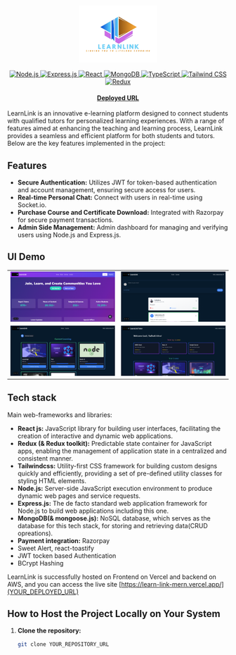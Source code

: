 <p align="center">
    <picture>
    <source media="(prefers-color-scheme: dark)" srcset="./assets/Logo_noBg.png">
    <source media="(prefers-color-scheme: light)" srcset="./assets/Logo_noBg.png">
    <img alt="Project logo" src="./assets/Logo_noBg.png" height="130">
    </picture>
</p>

<p align="center">    
    <a href="">
        <img alt="Node.js" src="https://img.shields.io/badge/node.js-6DA55F?&logo=node.js&logoColor=white">
    </a>   
    <a href="">
        <img alt="Express.js" src="https://img.shields.io/badge/express.js-%23404d59.svg?&logo=express&logoColor=%2361DAFB">
    </a>    
     <a href="">
        <img alt="React" src="https://img.shields.io/badge/react-%2320232a.svg?&logo=react&logoColor=%2361DAFB">
    </a>   
    <a href="">
        <img alt="MongoDB" src="https://img.shields.io/badge/MongoDB-%234ea94b.svg?&logo=mongodb&logoColor=white">
    </a>
    <a href="">
        <img alt="TypeScript" src="https://img.shields.io/badge/typescript-gray?logo=typescript">
    </a>
    <a href="">
        <img alt="Tailwind CSS" src="https://img.shields.io/badge/tailwind-blue?logo=tailwindcss">
    </a>
    <a href="">
        <img alt="Redux" src="https://img.shields.io/badge/redux-violet?logo=redux">
    </a>
</p>

<h4 align="center">
    <p>
        <a href="https://learn-link-mern.vercel.app/">Deployed URL</a>
    <p>
</h4>

LearnLink is an innovative e-learning platform designed to connect students with qualified tutors for personalized learning experiences. With a range of features aimed at enhancing the teaching and learning process, LearnLink provides a seamless and efficient platform for both students and tutors. Below are the key features implemented in the project:

## Features

- **Secure Authentication:** Utilizes JWT for token-based authentication and account management, ensuring secure access for users.
- **Real-time Personal Chat:** Connect with users in real-time using Socket.io.
- **Purchase Course and Certificate Download:** Integrated with Razorpay for secure payment transactions.
- **Admin Side Management:** Admin dashboard for managing and verifying users using Node.js and Express.js.

## UI Demo

<p align="center">
    <table>
        <tr>
            <td>
                <picture>
                    <img alt="Project UI 1" src="./assets/screenshot_1.png" width="400">
                </picture>
            </td>
            <td>
                <picture>
                    <img alt="Project UI 2" src="./assets/screenshot_2.png" width="400">
                </picture>
            </td>
        </tr>
        <tr>
            <td>
                <picture>
                    <img alt="Project UI 3" src="./assets/screenshot_3.png" width="400">
                </picture>
            </td>
            <td>
                <picture>
                    <img alt="Project UI 4" src="./assets/screenshot_4.png" width="400">
                </picture>
            </td>
        </tr>
    </table>
</p>


## Tech stack
Main web-frameworks and libraries:
- **React js:** JavaScript library for building user interfaces, facilitating the creation of interactive and dynamic web applications.
- **Redux (& Redux toolkit):** Predictable state container for JavaScript apps, enabling the management of application state in a centralized and consistent manner.
- **Tailwindcss:** Utility-first CSS framework for building custom designs quickly and efficiently, providing a set of pre-defined utility classes for styling HTML elements.
- **Node.js:** Server-side JavaScript execution environment to produce dynamic web pages and service requests.
- **Express.js:** The de facto standard web application framework for Node.js to build web applications including this one.
- **MongoDB(& mongoose.js):** NoSQL database, which serves as the database for this tech stack, for storing and retrieving data(CRUD opreations).
- **Payment integration:** Razorpay 
- Sweet Alert, react-toastify
- JWT tocken based Authentication
- BCrypt Hashing

LearnLink is successfully hosted on Frontend on Vercel and backend on AWS, and you can access the live site [https://learn-link-mern.vercel.app/](YOUR_DEPLOYED_URL)

## How to Host the Project Locally on Your System

1. **Clone the repository:**
   ```bash
   git clone YOUR_REPOSITORY_URL
